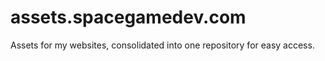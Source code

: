 # assets.spacegamedev.com
 Assets for my websites, consolidated into one repository for easy access.
